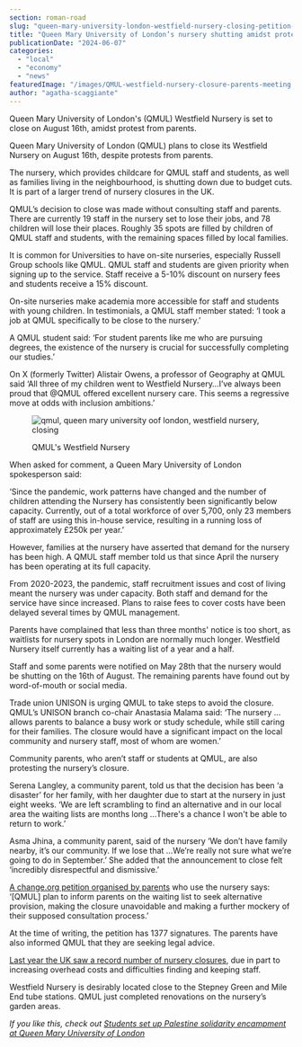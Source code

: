 ```yaml
---
section: roman-road
slug: "queen-mary-university-london-westfield-nursery-closing-petition-save"
title: "Queen Mary University of London’s nursery shutting amidst protest"
publicationDate: "2024-06-07"
categories: 
  - "local"
  - "economy"
  - "news"
featuredImage: "/images/QMUL-westfield-nursery-closure-parents-meeting.jpg"
author: "agatha-scaggiante"
---
```


Queen Mary University of London's (QMUL) Westfield Nursery is set to close on August 16th, amidst protest from parents.

Queen Mary University of London (QMUL) plans to close its Westfield Nursery on August 16th, despite protests from parents.  

The nursery, which provides childcare for QMUL staff and students, as well as families living in the neighbourhood, is shutting down due to budget cuts. It is part of a larger trend of nursery closures in the UK. 

QMUL’s decision to close was made without consulting staff and parents. There are currently 19 staff in the nursery set to lose their jobs, and 78 children will lose their places. Roughly 35 spots are filled by children of QMUL staff and students, with the remaining spaces filled by local families. 

It is common for Universities to have on-site nurseries, especially Russell Group schools like QMUL. QMUL staff and students are given priority when signing up to the service. Staff receive a 5-10% discount on nursery fees and students receive a 15% discount. 

On-site nurseries make academia more accessible for staff and students with young children. In testimonials, a QMUL staff member stated: ‘I took a job at QMUL specifically to be close to the nursery.’ 

A QMUL student said: ‘For student parents like me who are pursuing degrees, the existence of the nursery is crucial for successfully completing our studies.’

On X (formerly Twitter) Alistair Owens, a professor of Geography at QMUL said ‘All three of my children went to Westfield Nursery…I’ve always been proud that @QMUL offered excellent nursery care. This seems a regressive move at odds with inclusion ambitions.’

<figure>

![qmul, queen mary university oof london, westfield nursery, closing](/images/qmul-westfield-nursery-closure-1024x683.jpg)

<figcaption>

QMUL's Westfield Nursery

</figcaption>

</figure>

When asked for comment, a Queen Mary University of London spokesperson said: 

‘Since the pandemic, work patterns have changed and the number of children attending the Nursery has consistently been significantly below capacity. Currently, out of a total workforce of over 5,700, only 23 members of staff are using this in-house service, resulting in a running loss of approximately £250k per year.’

However, families at the nursery have asserted that demand for the nursery has been high. A QMUL staff member told us that since April the nursery has been operating at its full capacity. 

From 2020-2023, the pandemic, staff recruitment issues and cost of living meant the nursery was under capacity. Both staff and demand for the service have since increased. Plans to raise fees to cover costs have been delayed several times by QMUL management. 

Parents have complained that less than three months' notice is too short, as waitlists for nursery spots in London are normally much longer. Westfield Nursery itself currently has a waiting list of a year and a half. 

Staff and some parents were notified on May 28th that the nursery would be shutting on the 16th of August. The remaining parents have found out by word-of-mouth or social media. 

Trade union UNISON is urging QMUL to take steps to avoid the closure. QMUL’s UNISON branch co-chair Anastasia Malama said: ‘The nursery …allows parents to balance a busy work or study schedule, while still caring for their families. The closure would have a significant impact on the local community and nursery staff, most of whom are women.’

Community parents, who aren’t staff or students at QMUL, are also protesting the nursery’s closure. 

Serena Langley, a community parent, told us that the decision has been ‘a disaster’ for her family, with her daughter due to start at the nursery in just eight weeks. ‘We are left scrambling to find an alternative and in our local area the waiting lists are months long ...There's a chance I won't be able to return to work.’

Asma Jhina, a community parent, said of the nursery ‘We don’t have family nearby, it’s our community. If we lose that …We’re really not sure what we’re going to do in September.’ She added that the announcement to close felt ‘incredibly disrespectful and dismissive.’ 

[A change.org petition organised by parents](https://www.change.org/p/save-westfield-nursery-queen-mary-university-don-t-evict-our-toddlers?recruiter=1323438422&utm_campaign=signature_receipt&utm_medium=twitter&utm_source=share_petition) who use the nursery says: ‘\[QMUL\] plan to inform parents on the waiting list to seek alternative provision, making the closure unavoidable and making a further mockery of their supposed consultation process.’ 

At the time of writing, the petition has 1377 signatures. The parents have also informed QMUL that they are seeking legal advice. 

[Last year the UK saw a record number of nursery closures,](https://news.sky.com/story/councils-fear-significant-nursery-closures-will-undermine-childcare-expansion-plan-12914766) due in part to increasing overhead costs and difficulties finding and keeping staff. 

Westfield Nursery is desirably located close to the Stepney Green and Mile End tube stations. QMUL just completed renovations on the nursery’s garden areas. 

_If you like this, check out [Students set up Palestine solidarity encampment at Queen Mary University of London](https://romanroadlondon.com/queen-mary-university-palestine-solidarity-encampment/)_


